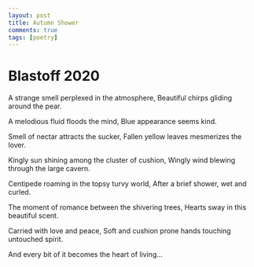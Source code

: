 ```yaml
---
layout: post
title: Autumn Shower
comments: true
tags: [poetry]
---
```


# Blastoff 2020

A strange smell perplexed in the atmosphere,
Beautiful chirps gliding around the pear.

A melodious fluid floods the mind,
Blue appearance seems kind.

Smell of nectar attracts the sucker,
Fallen yellow leaves mesmerizes the lover.

Kingly sun shining among the cluster of cushion,
Wingly wind blewing through the large cavern.

Centipede roaming in the topsy turvy world,
After a brief shower, wet and curled.

The moment of romance between the shivering trees,
Hearts sway in this beautiful scent.

Carried with love and peace,
Soft and cushion prone hands touching untouched spirit.

And every bit of it becomes the heart of living…
